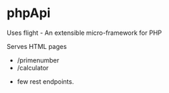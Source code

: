 # phpApi

Uses flight - An extensible micro-framework for PHP

Serves HTML pages
- /primenumber
- /calculator

+ few rest endpoints.
